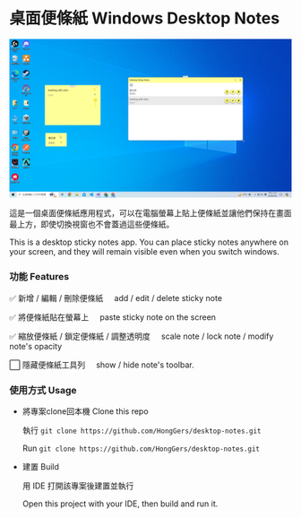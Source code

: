 ﻿# 桌面便條紙 Windows Desktop Notes

![screenshot](./screenshot.png)

這是一個桌面便條紙應用程式，可以在電腦螢幕上貼上便條紙並讓他們保持在畫面最上方，即使切換視窗也不會蓋過這些便條紙。

This is a desktop sticky notes app. You can place sticky notes anywhere on your screen, and they will remain visible even when you switch windows.

### 功能 Features

✅	新增 / 編輯 / 刪除便條紙 &nbsp;&nbsp;&nbsp; add / edit / delete sticky note

✅ 將便條紙貼在螢幕上 &nbsp;&nbsp;&nbsp; paste sticky note on the screen

✅ 縮放便條紙 / 鎖定便條紙 / 調整透明度 &nbsp;&nbsp;&nbsp; scale note / lock note / modify note's opacity

⬜ 隱藏便條紙工具列 &nbsp;&nbsp;&nbsp; show / hide note's toolbar.

### 使用方式 Usage

- 將專案clone回本機 Clone this repo

	執行 `git clone https://github.com/HongGers/desktop-notes.git`

	Run `git clone https://github.com/HongGers/desktop-notes.git`

- 建置 Build

	用 IDE 打開該專案後建置並執行

	Open this project with your IDE, then build and run it.